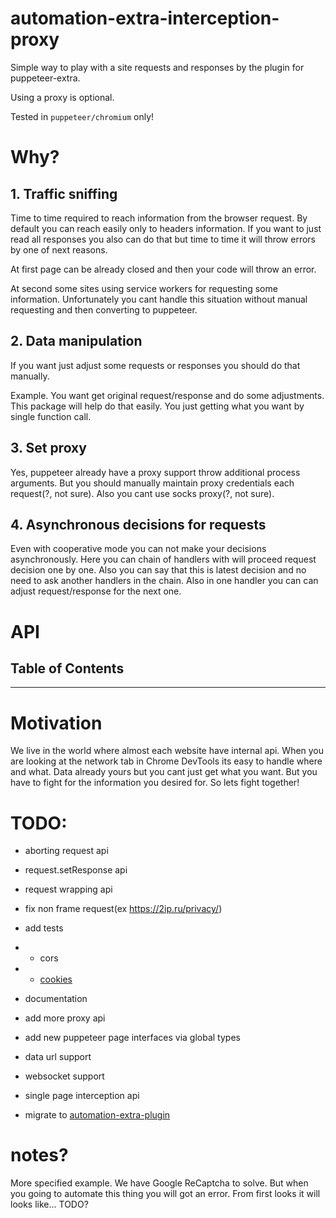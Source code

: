 # automation-extra-interception-proxy

Simple way to play with a site requests and responses by the plugin for puppeteer-extra.

Using a proxy is optional.

Tested in `puppeteer/chromium` only!

# Why?

## 1. Traffic sniffing

Time to time required to reach information from the browser request. By default you can reach easily only to headers information. If you want to just read all responses you also can do that but time to time it will throw errors by one of next reasons.

At first page can be already closed and then your code will throw an error.

At second some sites using service workers for requesting some information. Unfortunately you cant handle this situation without manual requesting and then converting to puppeteer.

## 2. Data manipulation

If you want just adjust some requests or responses you should do that manually.

Example. You want get original request/response and do some adjustments. This package will help do that easily. You just getting what you want by single function call.

## 3. Set proxy

Yes, puppeteer already have a proxy support throw additional process arguments. But you should manually maintain proxy credentials each request(?, not sure). Also you cant use socks proxy(?, not sure).

## 4. Asynchronous decisions for requests

Even with cooperative mode you can not make your decisions asynchronously. Here you can chain of handlers with will proceed request decision one by one. Also you can say that this is latest decision and no need to ask another handlers in the chain. Also in one handler you can can adjust request/response for the next one.

# API

<!--
    Documentation is auto-generated by a custom fork of documentation.js
    More info: https://github.com/berstend/documentation-markdown-themes/wiki#documentationjs-with-markdown-theme-support
    Update this documentation by updating the source code.
-->

## Table of Contents

---

# Motivation

We live in the world where almost each website have internal api. When you are looking at the network tab in Chrome DevTools its easy to handle where and what. Data already yours but you cant just get what you want. But you have to fight for the information you desired for. So lets fight together!

# TODO:

-   aborting request api
-   request.setResponse api
-   request wrapping api

-   fix non frame request(ex <https://2ip.ru/privacy/>)
-   add tests
-   -   cors
-   -   [cookies](https://github.com/puppeteer/puppeteer/blob/main/test/cookies.spec.ts)
-   documentation
-   add more proxy api
-   add new puppeteer page interfaces via global types
-   data url support
-   websocket support
-   single page interception api
-   migrate to [automation-extra-plugin](https://www.npmjs.com/package/automation-extra-plugin)

# notes?

More specified example. We have Google ReCaptcha to solve. But when you going to automate this thing you will got an error. From first looks it will looks like... TODO?
